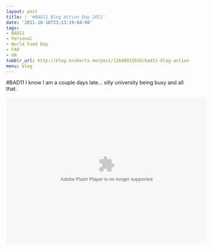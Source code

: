 ```yaml
---
layout: post
title: ! '#BAD11 Blog Action Day 2011'
date: '2011-10-18T23:13:19-04:00'
tags:
- BAD11
- Personal
- World Food Day
- FAO
- UN
tumblr_url: http://blog.mroberts.me/post/11640931016/bad11-blog-action-day-2011
menu: blog
---
```


\#BAD11 I know I am a couple days late… silly university being busy and all that.

<object id="prezi_9a157a56e5b971f2f53ad002dd26bb3708b0b8d7" name="prezi_9a157a56e5b971f2f53ad002dd26bb3708b0b8d7" classid="clsid:D27CDB6E-AE6D-11cf-96B8-444553540000" width="550" height="400">
<param name="movie" value="http://prezi.com/bin/preziloader.swf"><param name="allowfullscreen" value="true"><param name="allowscriptaccess" value="always"><param name="bgcolor" value="#ffffff"><param name="flashvars" value="prezi_id=9a157a56e5b971f2f53ad002dd26bb3708b0b8d7&amp;lock_to_path=1&amp;color=ffffff&amp;autoplay=no&amp;autohide_ctrls=0"><embed id="preziEmbed_9a157a56e5b971f2f53ad002dd26bb3708b0b8d7" name="preziEmbed_9a157a56e5b971f2f53ad002dd26bb3708b0b8d7" src="http://prezi.com/bin/preziloader.swf" type="application/x-shockwave-flash" allowfullscreen="true" allowscriptaccess="always" width="550" height="400" flashvars="prezi_id=9a157a56e5b971f2f53ad002dd26bb3708b0b8d7&amp;lock_to_path=1&amp;color=ffffff&amp;autoplay=no&amp;autohide_ctrls=0"></embed></object>